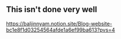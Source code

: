 ## This isn't done very well

https://baljinnyam.notion.site/Blog-website-bc1e8f1d03254564afde1a6ef99ba613?pvs=4